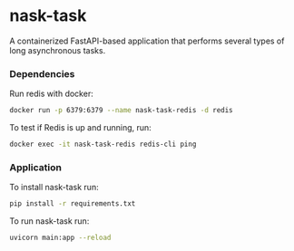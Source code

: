 # nask-task

A containerized FastAPI-based application that performs several types of long asynchronous tasks.


### Dependencies

Run redis with docker:
```bash
docker run -p 6379:6379 --name nask-task-redis -d redis
```

To test if Redis is up and running, run:
```bash
docker exec -it nask-task-redis redis-cli ping
```

### Application

To install nask-task run:
```bash
pip install -r requirements.txt
```

To run nask-task run:
```bash
uvicorn main:app --reload
```
